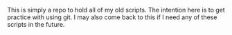 This is simply a repo to hold all of my old scripts. The intention here is to get practice with using git. I may also come back to this if I need any of these scripts in the future. 
